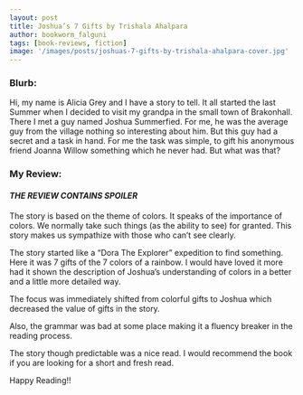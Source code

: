 ```yaml
---
layout: post
title: Joshua’s 7 Gifts by Trishala Ahalpara
author: bookworm_falguni
tags: [book-reviews, fiction]
image: '/images/posts/joshuas-7-gifts-by-trishala-ahalpara-cover.jpg'
---
```

### **Blurb:**
Hi, my name is Alicia Grey and I have a story to tell. It all started the last Summer when I decided to visit my grandpa in the small town of Brakonhall. There I met a guy named Joshua Summerfied. For me, he was the average guy from the village nothing so interesting about him. But this guy had a secret and a task in hand. For me the task was simple, to gift his anonymous friend Joanna Willow something which he never had. But what was that?

### **My Review:**

#### *THE REVIEW CONTAINS SPOILER* 

The story is based on the theme of colors.
It speaks of the importance of colors. We normally take such things (as the ability to see) for granted. This story makes us sympathize with those who can’t see clearly.

The story started like a “Dora The Explorer” expedition to find something. Here it was 7 gifts of the 7 colors of a rainbow. 
I would have loved it more had it shown the description of Joshua’s understanding of colors in a better and a little more detailed way.

The focus was immediately shifted from colorful gifts to Joshua which decreased the value of gifts in the story.

Also, the grammar was bad at some place making it a fluency breaker in the reading process.

The story though predictable was a nice read.
I would recommend the book if you are looking for a short and fresh read.

Happy Reading!!
